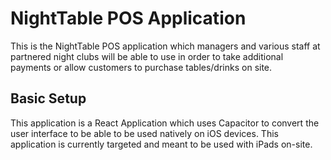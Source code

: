 # NightTable POS Application

This is the NightTable POS application which managers and various staff at partnered night clubs will be
able to use in order to take additional payments or allow customers to purchase tables/drinks on site.

## Basic Setup

This application is a React Application which uses Capacitor to convert the user interface to be able to be used natively on iOS devices. This application is currently targeted and meant to be used with iPads on-site.

